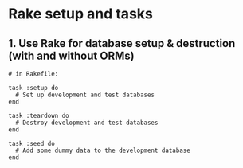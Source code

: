 # Rake setup and tasks

## 1. Use Rake for database setup & destruction (with and without ORMs)

```
# in Rakefile:

task :setup do
  # Set up development and test databases
end

task :teardown do
  # Destroy development and test databases
end

task :seed do
  # Add some dummy data to the development database
end
```